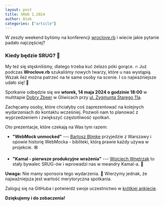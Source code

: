 ```yaml
---
layout: post
title: SRUG 1.2024
author: Alek
categories: ["article"]
---
```


W zeszły weekend byliśmy na konferencji [wroclove.rb](https://wrocloverb.com/)
i wiecie jakie pytanie padało najczęściej?

### Kiedy będzie SRUG? 💎

My też się stęskniliśmy, dlatego trzeba kuć żelazo póki gorące.
🔥
Już podczas **Wroclove.rb** szukaliśmy nowych twarzy, które u nas wystąpią.
Wszak ileż można patrzeć na te same osoby na scenie.
I co najważniejsze udało się!
🎉

Spotkanie odbędzie się we **wtorek, 14 maja 2024 o godzinie 18:00**
w multitapie [Dobry Zbeer](https://www.facebook.com/DobryZbeer/)
w Gliwicach przy [ul. Zygmunta Starego 11a](https://www.google.com/maps/place/Zygmunta+Starego+11a,+44-100+Gliwice/).

Zachęcamy osoby, które chciałyby coś zaprezentować na kolejnych wydarzeniach
do kontaktu wcześniej.
Pozwoli nam to planować z wyprzedzeniem i zwiększyć częstotliwość spotkań.

Oto prezentacje, które czekają na Was tym razem:

- **"WebMock unmocked"** ---
  [Bartosz Blimke](https://github.com/bblimke) przyjedzie z Warszawy
  i opowie historię WebMocka - bibliteki, którą prawie każdy używa w projekcie.
  🕸️

- **"Kamal - pierwsze produkcyjne wrażenia"** ---
  [Wojciech Wnętrzak](https://github.com/morgoth) to stały bywalec SRUG-ów
  i wprowadzi nas w meandry Kamal-a.
  🧭

**Uwaga:**
Nie mamy sponsora tego wydarzenia.
💸
Wierzymy jednak, że najważniejsza jest wartość merytoryczna spotkania.

Zaloguj się na GitHuba i potwierdź swoje uczestnictwo
w [krótkiej ankiecie](https://github.com/SRUG/srug.github.io/discussions/6).

**Dziękujemy i do zobaczenia!**
